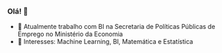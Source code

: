 ### Olá! 👋

- 🔭 Atualmente trabalho com BI na Secretaria de Políticas Públicas de Emprego no Ministério da Economia
- 🌱 Interesses: Machine Learning, BI, Matemática e Estatística 


<!--
**ricardofelippe/ricardofelippe** is a ✨ _special_ ✨ repository because its `README.md` (this file) appears on your GitHub profile.

Here are some ideas to get you started:

- 👯 I’m looking to collaborate on ...
- 🤔 I’m looking for help with ...
- 💬 Ask me about ...
- 📫 How to reach me: ...
- 😄 Pronouns: ...
- ⚡ Fun fact: ...
-->
